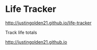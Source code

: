 # Life Tracker

http://justingolden21.github.io/life-tracker

Track life totals

http://justingolden21.github.io
